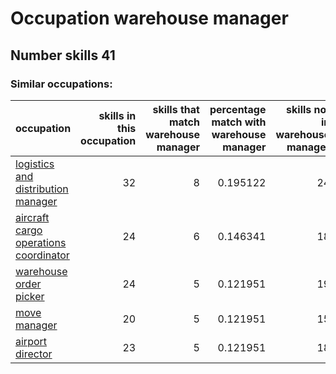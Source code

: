 # Occupation warehouse manager
## Number skills 41
### Similar occupations:
| occupation                                                                        |   skills in this occupation |   skills that match warehouse manager |   percentage match with warehouse manager |   skills not in warehouse manager |
|:----------------------------------------------------------------------------------|----------------------------:|--------------------------------------:|------------------------------------------:|----------------------------------:|
| [logistics and distribution manager](logistics_and_distribution_manager.md)       |                          32 |                                     8 |                                  0.195122 |                                24 |
| [aircraft cargo operations coordinator](aircraft_cargo_operations_coordinator.md) |                          24 |                                     6 |                                  0.146341 |                                18 |
| [warehouse order picker](warehouse_order_picker.md)                               |                          24 |                                     5 |                                  0.121951 |                                19 |
| [move manager](move_manager.md)                                                   |                          20 |                                     5 |                                  0.121951 |                                15 |
| [airport director](airport_director.md)                                           |                          23 |                                     5 |                                  0.121951 |                                18 |
